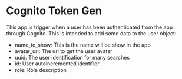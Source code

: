 # Cognito Token Gen

This app is trigger when a user has been authenticated from the app through Cognito. This is intended to add some data to the user object:

- name_to_show: This is the name will be show in the app
- avatar_url: The url to get the user avatar
- uuid: The user identification for many searches
- id: User autoincremented identifier
- role: Role description
